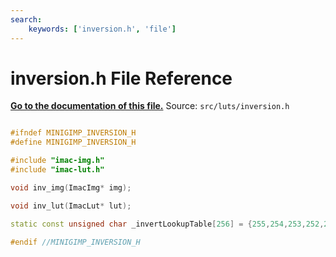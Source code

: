 ```yaml
---
search:
    keywords: ['inversion.h', 'file']
---
```


# inversion.h File Reference

**[Go to the documentation of this file.](inversion_8h.md)**
Source: `src/luts/inversion.h`

    
    
    
    
    
    
    
      
      
    
    
    
```cpp

#ifndef MINIGIMP_INVERSION_H
#define MINIGIMP_INVERSION_H

#include "imac-img.h"
#include "imac-lut.h"

void inv_img(ImacImg* img);

void inv_lut(ImacLut* lut);

static const unsigned char _invertLookupTable[256] = {255,254,253,252,251,250,249,248,247,246,245,244,243,242,241,240,239,238,237,236,235,234,233,232,231,230,229,228,227,226,225,224,223,222,221,220,219,218,217,216,215,214,213,212,211,210,209,208,207,206,205,204,203,202,201,200,199,198,197,196,195,194,193,192,191,190,189,188,187,186,185,184,183,182,181,180,179,178,177,176,175,174,173,172,171,170,169,168,167,166,165,164,163,162,161,160,159,158,157,156,155,154,153,152,151,150,149,148,147,146,145,144,143,142,141,140,139,138,137,136,135,134,133,132,131,130,129,128,127,126,125,124,123,122,121,120,119,118,117,116,115,114,113,112,111,110,109,108,107,106,105,104,103,102,101,100,99,98,97,96,95,94,93,92,91,90,89,88,87,86,85,84,83,82,81,80,79,78,77,76,75,74,73,72,71,70,69,68,67,66,65,64,63,62,61,60,59,58,57,56,55,54,53,52,51,50,49,48,47,46,45,44,43,42,41,40,39,38,37,36,35,34,33,32,31,30,29,28,27,26,25,24,23,22,21,20,19,18,17,16,15,14,13,12,11,10,9,8,7,6,5,4,3,2,1,0};

#endif //MINIGIMP_INVERSION_H
```


    
  
